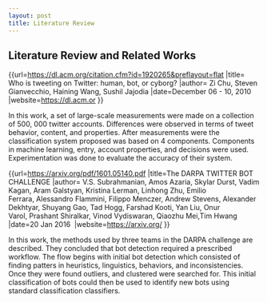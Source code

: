 ```yaml
---
layout: post
title: Literature Review
---
```

## Literature Review and Related Works

{{url=https://dl.acm.org/citation.cfm?id=1920265&preflayout=flat |title= Who is tweeting on Twitter: human, bot, or cyborg?
|author= Zi Chu, Steven Gianvecchio, Haining Wang, Sushil Jajodia |date=December 06 - 10, 2010 |website=https://dl.acm.or }}

In this work, a set of large-scale measurements were made on a collection of 500, 000 twitter accounts. Differences were observed in terms of tweet behavior, content, and properties. After measurements were the classification system proposed was based on 4 components. Components in machine learning, entry, account properties, and decisions were used. Experimentation was done to evaluate the accuracy of their system. 

{{url=https://arxiv.org/pdf/1601.05140.pdf |title=The DARPA TWITTER BOT CHALLENGE |author= V.S. Subrahmanian, Amos Azaria, Skylar Durst, Vadim Kagan, Aram Galstyan, Kristina Lerman, Linhong Zhu, Emilio Ferrara, Alessandro Flammini, Filippo Menczer, Andrew Stevens, Alexander Dekhtyar, Shuyang Gao, Tad Hogg, Farshad Kooti, Yan Liu, Onur Varol, Prashant Shiralkar, Vinod Vydiswaran, Qiaozhu Mei,Tim Hwang |date=20 Jan 2016  |website=https://arxiv.org/ }}

In this work, the methods used by three teams in the DARPA challenge are described. They concluded that bot detection required a prescribed workflow. The flow begins with initial bot detection which consisted of finding patters in heuristics, linguistics, behaviors, and inconsistencies. Once they were found outliers, and clustered were searched for. This initial classification of bots could then be used to identify new bots using standard classification classifiers. 
